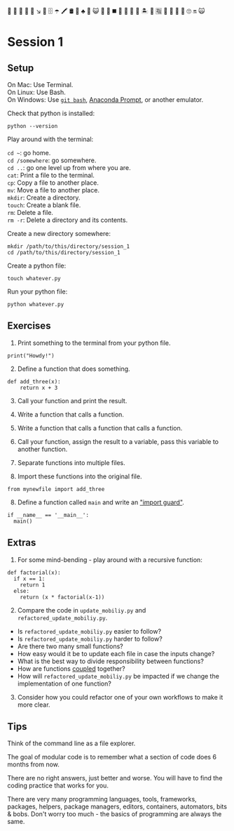 👄 👶 🎡 🚝 📑 ↘️ 👨 🗄 ☂ 🖍 🛢 🛃 ♣️ 🍵 😺 🍕 🐝 ◼️ 👜 📘 👙 🔌 🏝 🍇 🈯️ 🔳 🍊 🔎 🚊 🙄 🔛 🙀
# Session 1

## Setup

On Mac: Use Terminal.  
On Linux: Use Bash.  
On Windows: Use [`git bash`](https://gitforwindows.org/), [Anaconda Prompt](https://docs.anaconda.com/anaconda/user-guide/getting-started/), or another emulator.  

Check that python is installed:

`python --version`

Play around with the terminal:

`cd ~`: go home.  
`cd /somewhere`: go somewhere.  
`cd ..`: go one level up from where you are.  
`cat`: Print a file to the terminal.  
`cp`: Copy a file to another place.  
`mv`: Move a file to another place.  
`mkdir`: Create a directory.  
`touch`: Create a blank file.  
`rm`: Delete a file.  
`rm -r`: Delete a directory and its contents.  

Create a new directory somewhere:

```{shell}
mkdir /path/to/this/directory/session_1
cd /path/to/this/directory/session_1
```

Create a python file:

```{shell}
touch whatever.py
```

Run your python file:
```{shell}
python whatever.py
```

## Exercises

1. Print something to the terminal from your python file.

```{python}
print("Howdy!")
```

2. Define a function that does something.

```{python}
def add_three(x):
    return x + 3
```

3. Call your function and print the result.

4. Write a function that calls a function.

5. Write a function that calls a function that calls a function.

6. Call your function, assign the result to a variable, pass this variable to another function.

6. Separate functions into multiple files.

7. Import these functions into the original file.

```{python}
from mynewfile import add_three
```

8. Define a function called `main` and write an ["import guard"](https://stackoverflow.com/questions/419163/what-does-if-name-main-do).

```{python}
if __name__ == '__main__':
  main()
```

## Extras

1. For some mind-bending - play around with a recursive function:

```{python}
def factorial(x):
  if x == 1:
    return 1
  else:
    return (x * factorial(x-1))
```

2. Compare the code in `update_mobiliy.py` and `refactored_update_mobiliy.py`.
  * Is `refactored_update_mobiliy.py` easier to follow?
  * Is `refactored_update_mobiliy.py` harder to follow?
  * Are there two many small functions?
  * How easy would it be to update each file in case the inputs change?
  * What is the best way to divide responsibility between functions?
  * How are functions [coupled](https://en.wikipedia.org/wiki/Coupling_(computer_programming)) together?
  * How will `refactored_update_mobiliy.py` be impacted if we change the implementation of one function?

3. Consider how you could refactor one of your own workflows to make it more clear.

## Tips

Think of the command line as a file explorer.

The goal of modular code is to remember what a section of code does 6 months from now.

There are no right answers, just better and worse. You will have to find the coding practice that works for you.

There are very many programming languages, tools, frameworks, packages, helpers, package managers, editors, containers, automators, bits & bobs. Don't worry too much - the basics of programming are always the same.
